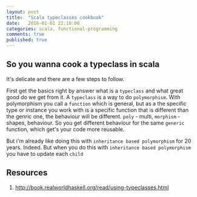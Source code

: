 ```yaml
---
layout: post
title:  "Scala typeclasses cookbook"
date:   2016-01-01 22:18:00
categories: scala, functional-programming
comments: true
published: true
---
```

## So you wanna cook a typeclass in scala

It's delicate and there are a few steps to follow.

First get the basics right by answer what is a `typeclass` and what great good do we get from it.  A `typeclass` is a way to do `polymorphism`.  With polymorphism you call a `function` which is general, but as a the specific type or instance you work with is a specific function that is different than the genric one, the behaviour will be different.  `poly` - multi, `morphism` - shapes, behaviour.  So you get different behaviour for the same `generic` function, which get's your code more reusable.

But i'm already like doing this with `inheritance based polymorphism` for 20 years.  Indeed.  But when you do this with `inheritance based polymorphism` you have to update each `child` 

## Resources

1. http://book.realworldhaskell.org/read/using-typeclasses.html